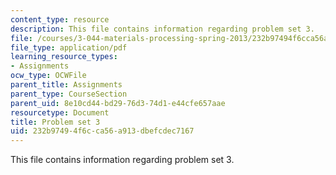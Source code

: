 ```yaml
---
content_type: resource
description: This file contains information regarding problem set 3.
file: /courses/3-044-materials-processing-spring-2013/232b97494f6cca56a913dbefcdec7167_MIT3_044S13_pset3.pdf
file_type: application/pdf
learning_resource_types:
- Assignments
ocw_type: OCWFile
parent_title: Assignments
parent_type: CourseSection
parent_uid: 8e10cd44-bd29-76d3-74d1-e44cfe657aae
resourcetype: Document
title: Problem set 3
uid: 232b9749-4f6c-ca56-a913-dbefcdec7167
---
```

This file contains information regarding problem set 3.

